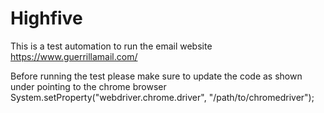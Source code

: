 # Highfive

This is a test automation to run the email website https://www.guerrillamail.com/

Before running the test please make sure to update the code as shown under pointing to the chrome browser System.setProperty("webdriver.chrome.driver", "/path/to/chromedriver");
